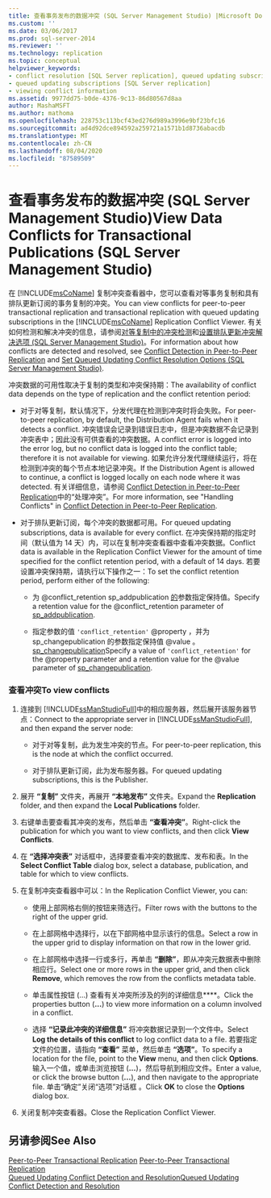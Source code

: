 ```yaml
---
title: 查看事务发布的数据冲突 (SQL Server Management Studio) |Microsoft Docs
ms.custom: ''
ms.date: 03/06/2017
ms.prod: sql-server-2014
ms.reviewer: ''
ms.technology: replication
ms.topic: conceptual
helpviewer_keywords:
- conflict resolution [SQL Server replication], queued updating subscriptions
- queued updating subscriptions [SQL Server replication]
- viewing conflict information
ms.assetid: 9977dd75-b0de-4376-9c13-86d80567d8aa
author: MashaMSFT
ms.author: mathoma
ms.openlocfilehash: 228753c113bcf43ed276d989a3996e9bf23bfc16
ms.sourcegitcommit: ad4d92dce894592a259721a1571b1d8736abacdb
ms.translationtype: MT
ms.contentlocale: zh-CN
ms.lasthandoff: 08/04/2020
ms.locfileid: "87589509"
---
```

# <a name="view-data-conflicts-for-transactional-publications-sql-server-management-studio"></a><span data-ttu-id="c74d6-102">查看事务发布的数据冲突 (SQL Server Management Studio)</span><span class="sxs-lookup"><span data-stu-id="c74d6-102">View Data Conflicts for Transactional Publications (SQL Server Management Studio)</span></span>
  <span data-ttu-id="c74d6-103">在 [!INCLUDE[msCoName](../../includes/msconame-md.md)] 复制冲突查看器中，您可以查看对等事务复制和具有排队更新订阅的事务复制的冲突。</span><span class="sxs-lookup"><span data-stu-id="c74d6-103">You can view conflicts for peer-to-peer transactional replication and transactional replication with queued updating subscriptions in the [!INCLUDE[msCoName](../../includes/msconame-md.md)] Replication Conflict Viewer.</span></span> <span data-ttu-id="c74d6-104">有关如何检测和解决冲突的信息，请参阅[对等复制中的冲突检测](transactional/peer-to-peer-conflict-detection-in-peer-to-peer-replication.md)和[设置排队更新冲突解决选项 (SQL Server Management Studio)](publish/create-an-updatable-subscription-to-a-transactional-publication.md)。</span><span class="sxs-lookup"><span data-stu-id="c74d6-104">For information about how conflicts are detected and resolved, see [Conflict Detection in Peer-to-Peer Replication](transactional/peer-to-peer-conflict-detection-in-peer-to-peer-replication.md) and [Set Queued Updating Conflict Resolution Options &#40;SQL Server Management Studio&#41;](publish/create-an-updatable-subscription-to-a-transactional-publication.md).</span></span>  
  
 <span data-ttu-id="c74d6-105">冲突数据的可用性取决于复制的类型和冲突保持期：</span><span class="sxs-lookup"><span data-stu-id="c74d6-105">The availability of conflict data depends on the type of replication and the conflict retention period:</span></span>  
  
-   <span data-ttu-id="c74d6-106">对于对等复制，默认情况下，分发代理在检测到冲突时将会失败。</span><span class="sxs-lookup"><span data-stu-id="c74d6-106">For peer-to-peer replication, by default, the Distribution Agent fails when it detects a conflict.</span></span> <span data-ttu-id="c74d6-107">冲突错误会记录到错误日志中，但是冲突数据不会记录到冲突表中；因此没有可供查看的冲突数据。</span><span class="sxs-lookup"><span data-stu-id="c74d6-107">A conflict error is logged into the error log, but no conflict data is logged into the conflict table; therefore it is not available for viewing.</span></span> <span data-ttu-id="c74d6-108">如果允许分发代理继续运行，将在检测到冲突的每个节点本地记录冲突。</span><span class="sxs-lookup"><span data-stu-id="c74d6-108">If the Distribution Agent is allowed to continue, a conflict is logged locally on each node where it was detected.</span></span> <span data-ttu-id="c74d6-109">有关详细信息，请参阅 [Conflict Detection in Peer-to-Peer Replication](transactional/peer-to-peer-conflict-detection-in-peer-to-peer-replication.md)中的“处理冲突”。</span><span class="sxs-lookup"><span data-stu-id="c74d6-109">For more information, see "Handling Conflicts" in [Conflict Detection in Peer-to-Peer Replication](transactional/peer-to-peer-conflict-detection-in-peer-to-peer-replication.md).</span></span>  
  
-   <span data-ttu-id="c74d6-110">对于排队更新订阅，每个冲突的数据都可用。</span><span class="sxs-lookup"><span data-stu-id="c74d6-110">For queued updating subscriptions, data is available for every conflict.</span></span> <span data-ttu-id="c74d6-111">在冲突保持期的指定时间（默认值为 14 天）内，可以在复制冲突查看器中查看冲突数据。</span><span class="sxs-lookup"><span data-stu-id="c74d6-111">Conflict data is available in the Replication Conflict Viewer for the amount of time specified for the conflict retention period, with a default of 14 days.</span></span> <span data-ttu-id="c74d6-112">若要设置冲突保持期，请执行以下操作之一：</span><span class="sxs-lookup"><span data-stu-id="c74d6-112">To set the conflict retention period, perform either of the following:</span></span>  
  
    -   <span data-ttu-id="c74d6-113">为 @conflict_retention sp_addpublication [的](/sql/relational-databases/system-stored-procedures/sp-addpublication-transact-sql)参数指定保持值。</span><span class="sxs-lookup"><span data-stu-id="c74d6-113">Specify a retention value for the @conflict_retention parameter of [sp_addpublication](/sql/relational-databases/system-stored-procedures/sp-addpublication-transact-sql).</span></span>  
  
    -   <span data-ttu-id="c74d6-114">指定参数的值 `'conflict_retention'` @property ，并为 sp_changepublication 的参数指定保持值 @value 。 [sp_changepublication](/sql/relational-databases/system-stored-procedures/sp-changepublication-transact-sql)</span><span class="sxs-lookup"><span data-stu-id="c74d6-114">Specify a value of `'conflict_retention'` for the @property parameter and a retention value for the @value parameter of [sp_changepublication](/sql/relational-databases/system-stored-procedures/sp-changepublication-transact-sql).</span></span>  
  
### <a name="to-view-conflicts"></a><span data-ttu-id="c74d6-115">查看冲突</span><span class="sxs-lookup"><span data-stu-id="c74d6-115">To view conflicts</span></span>  
  
1.  <span data-ttu-id="c74d6-116">连接到 [!INCLUDE[ssManStudioFull](../../includes/ssmanstudiofull-md.md)]中的相应服务器，然后展开该服务器节点：</span><span class="sxs-lookup"><span data-stu-id="c74d6-116">Connect to the appropriate server in [!INCLUDE[ssManStudioFull](../../includes/ssmanstudiofull-md.md)], and then expand the server node:</span></span>  
  
    -   <span data-ttu-id="c74d6-117">对于对等复制，此为发生冲突的节点。</span><span class="sxs-lookup"><span data-stu-id="c74d6-117">For peer-to-peer replication, this is the node at which the conflict occurred.</span></span>  
  
    -   <span data-ttu-id="c74d6-118">对于排队更新订阅，此为发布服务器。</span><span class="sxs-lookup"><span data-stu-id="c74d6-118">For queued updating subscriptions, this is the Publisher.</span></span>  
  
2.  <span data-ttu-id="c74d6-119">展开 **“复制”** 文件夹，再展开 **“本地发布”** 文件夹。</span><span class="sxs-lookup"><span data-stu-id="c74d6-119">Expand the **Replication** folder, and then expand the **Local Publications** folder.</span></span>  
  
3.  <span data-ttu-id="c74d6-120">右键单击要查看其冲突的发布，然后单击 **“查看冲突”**。</span><span class="sxs-lookup"><span data-stu-id="c74d6-120">Right-click the publication for which you want to view conflicts, and then click **View Conflicts**.</span></span>  
  
4.  <span data-ttu-id="c74d6-121">在 **“选择冲突表”** 对话框中，选择要查看冲突的数据库、发布和表。</span><span class="sxs-lookup"><span data-stu-id="c74d6-121">In the **Select Conflict Table** dialog box, select a database, publication, and table for which to view conflicts.</span></span>  
  
5.  <span data-ttu-id="c74d6-122">在复制冲突查看器中可以：</span><span class="sxs-lookup"><span data-stu-id="c74d6-122">In the Replication Conflict Viewer, you can:</span></span>  
  
    -   <span data-ttu-id="c74d6-123">使用上部网格右侧的按钮来筛选行。</span><span class="sxs-lookup"><span data-stu-id="c74d6-123">Filter rows with the buttons to the right of the upper grid.</span></span>  
  
    -   <span data-ttu-id="c74d6-124">在上部网格中选择行，以在下部网格中显示该行的信息。</span><span class="sxs-lookup"><span data-stu-id="c74d6-124">Select a row in the upper grid to display information on that row in the lower grid.</span></span>  
  
    -   <span data-ttu-id="c74d6-125">在上部网格中选择一行或多行，再单击 **“删除”**，即从冲突元数据表中删除相应行。</span><span class="sxs-lookup"><span data-stu-id="c74d6-125">Select one or more rows in the upper grid, and then click **Remove**, which removes the row from the conflicts metadata table.</span></span>  
  
    -   <span data-ttu-id="c74d6-126">单击属性按钮 (...) 查看有关冲突所涉及的列的详细信息\*\*\*\*。</span><span class="sxs-lookup"><span data-stu-id="c74d6-126">Click the properties button (**...**) to view more information on a column involved in a conflict.</span></span>  
  
    -   <span data-ttu-id="c74d6-127">选择 **“记录此冲突的详细信息”** 将冲突数据记录到一个文件中。</span><span class="sxs-lookup"><span data-stu-id="c74d6-127">Select **Log the details of this conflict** to log conflict data to a file.</span></span> <span data-ttu-id="c74d6-128">若要指定文件的位置，请指向 **“查看”** 菜单，然后单击 **“选项”**。</span><span class="sxs-lookup"><span data-stu-id="c74d6-128">To specify a location for the file, point to the **View** menu, and then click **Options**.</span></span> <span data-ttu-id="c74d6-129">输入一个值，或单击浏览按钮 (**...**)，然后导航到相应文件。</span><span class="sxs-lookup"><span data-stu-id="c74d6-129">Enter a value, or click the browse button (**...**), and then navigate to the appropriate file.</span></span> <span data-ttu-id="c74d6-130">单击“确定”关闭“选项”对话框 。</span><span class="sxs-lookup"><span data-stu-id="c74d6-130">Click **OK** to close the **Options** dialog box.</span></span>  
  
6.  <span data-ttu-id="c74d6-131">关闭复制冲突查看器。</span><span class="sxs-lookup"><span data-stu-id="c74d6-131">Close the Replication Conflict Viewer.</span></span>  
  
## <a name="see-also"></a><span data-ttu-id="c74d6-132">另请参阅</span><span class="sxs-lookup"><span data-stu-id="c74d6-132">See Also</span></span>  
 <span data-ttu-id="c74d6-133">[Peer-to-Peer Transactional Replication](transactional/peer-to-peer-transactional-replication.md) </span><span class="sxs-lookup"><span data-stu-id="c74d6-133">[Peer-to-Peer Transactional Replication](transactional/peer-to-peer-transactional-replication.md) </span></span>  
 [<span data-ttu-id="c74d6-134">Queued Updating Conflict Detection and Resolution</span><span class="sxs-lookup"><span data-stu-id="c74d6-134">Queued Updating Conflict Detection and Resolution</span></span>](transactional/updatable-subscriptions-queued-updating-conflict-resolution.md)  
  
  
